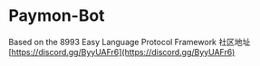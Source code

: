 # Paymon-Bot
Based on the 8993 Easy Language Protocol Framework
社区地址
[https://discord.gg/ByyUAFr6](https://discord.gg/ByyUAFr6)
